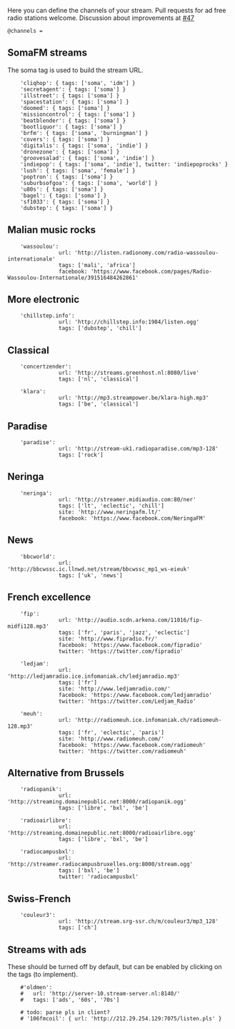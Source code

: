 Here you can define the channels of your stream.
Pull requests for ad free radio stations welcome.
Discussion about improvements at [#47](https://github.com/guaka/radio-meteor/issues/47)

	@channels = 
	
## SomaFM streams

The soma tag is used to build the stream URL.

		'cliqhop': { tags: ['soma', 'idm'] }
		'secretagent': { tags: ['soma'] }
		'illstreet': { tags: ['soma'] }
		'spacestation': { tags: ['soma'] }
		'doomed': { tags: ['soma'] }
		'missioncontrol': { tags: ['soma'] }
		'beatblender': { tags: ['soma'] }
		'bootliquor': { tags: ['soma'] }
		'brfm': { tags: ['soma', 'burningman'] }
		'covers': { tags: ['soma'] }
		'digitalis': { tags: ['soma', 'indie'] }
		'dronezone': { tags: ['soma'] }
		'groovesalad': { tags: ['soma', 'indie'] }
		'indiepop': { tags: ['soma', 'indie'], twitter: 'indiepoprocks' }
		'lush': { tags: ['soma', 'female'] }
		'poptron': { tags: ['soma'] }
		'suburbsofgoa': { tags: ['soma', 'world'] }
		'u80s': { tags: ['soma'] }
		'bagel': { tags: ['soma'] }
		'sf1033': { tags: ['soma'] }
		'dubstep': { tags: ['soma'] }


## Malian music rocks

		'wassoulou':
                    url: 'http://listen.radionomy.com/radio-wassoulou-internationale'
                    tags: ['mali', 'africa']
                    facebook: 'https://www.facebook.com/pages/Radio-Wassoulou-Internationale/391516484262861'


## More electronic

		'chillstep.info':
                    url: 'http://chillstep.info:1984/listen.ogg'
                    tags: ['dubstep', 'chill']

## Classical

		'concertzender':
                    url: 'http://streams.greenhost.nl:8080/live'
                    tags: ['nl', 'classical']

        'klara':
                    url: 'http://mp3.streampower.be/klara-high.mp3'
                    tags: ['be', 'classical']

## Paradise

		'paradise':
                    url: 'http://stream-uk1.radioparadise.com/mp3-128'
                    tags: ['rock']

## Neringa
		'neringa':
                    url: 'http://streamer.midiaudio.com:80/ner'
                    tags: ['lt', 'eclectic', 'chill']
                    site: 'http://www.neringafm.lt/'
                    facebook: 'https://www.facebook.com/NeringaFM'

## News

		'bbcworld':
                    url: 'http://bbcwssc.ic.llnwd.net/stream/bbcwssc_mp1_ws-eieuk'
                    tags: ['uk', 'news']
		
## French excellence

		'fip':
                    url: 'http://audio.scdn.arkena.com/11016/fip-midfi128.mp3'
                    tags: ['fr', 'paris', 'jazz', 'eclectic']
                    site: 'http://www.fipradio.fr/'
                    facebook: 'https://www.facebook.com/fipradio'
                    twitter: 'https://twitter.com/fipradio'
            
		'ledjam':
                    url: 'http://ledjamradio.ice.infomaniak.ch/ledjamradio.mp3'
                    tags: ['fr']
                    site: 'http://www.ledjamradio.com/'
                    facebook: 'https://www.facebook.com/ledjamradio'
                    twitter: 'https://twitter.com/Ledjam_Radio'
            
		'meuh':
                    url: 'http://radiomeuh.ice.infomaniak.ch/radiomeuh-128.mp3'
                    tags: ['fr', 'eclectic', 'paris']
                    site: 'http://www.radiomeuh.com/'
                    facebook: 'https://www.facebook.com/radiomeuh'
                    twitter: 'https://twitter.com/radiomeuh'

## Alternative from Brussels

		'radiopanik':
                    url: 'http://streaming.domainepublic.net:8000/radiopanik.ogg'
                    tags: ['libre', 'bxl', 'be']
            
		'radioairlibre':
                    url: 'http://streaming.domainepublic.net:8000/radioairlibre.ogg'
                    tags: ['libre', 'bxl', 'be']
            
		'radiocampusbxl':
                    url: 'http://streamer.radiocampusbruxelles.org:8000/stream.ogg'
                    tags: ['bxl', 'be']
                    twitter: 'radiocampusbxl'


## Swiss-French 

		'couleur3':
                    url: 'http://stream.srg-ssr.ch/m/couleur3/mp3_128'
                    tags: ['ch']

## Streams with ads

These should be turned off by default, but can be enabled by clicking on the tags (to implement).


		#'oldmen':
		#   url: 'http://server-10.stream-server.nl:8140/'
		#   tags: ['ads', '60s', '70s']
		
		# todo: parse pls in client?
		# '106fmcoil': { url: 'http://212.29.254.129:7075/listen.pls' }
		


